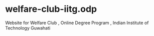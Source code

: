 # welfare-club-iitg.odp
Website for Welfare Club , Online Degree Program , Indian Institute of Technology Guwahati
